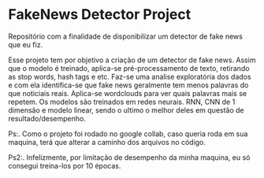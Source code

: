 # FakeNews Detector Project
Repositório com a finalidade de disponibilizar um detector de fake news que eu fiz.

Esse projeto tem por objetivo a criação de um detector de fake news. Assim que o modelo é treinado, aplica-se pré-processamento de texto, retirando as stop words, hash tags e etc. Faz-se uma analise exploratória dos dados e com ela identifica-se que fake news geralmente tem menos palavras do que noticiais reais. Aplica-se wordclouds para ver quais palavras mais se repetem. Os modelos são treinados em redes neurais. RNN, CNN de 1 dimensão e modelo linear, sendo o ultimo o melhor deles em questão de resultado/desempenho.

Ps:. Como o projeto foi rodado no google collab, caso queria roda em sua maquina, terá que alterar a caminho dos arquivos no código.

Ps2:. Infelizmente, por limitação de desempenho da minha maquina, eu só consegui treina-los por 10 épocas.
